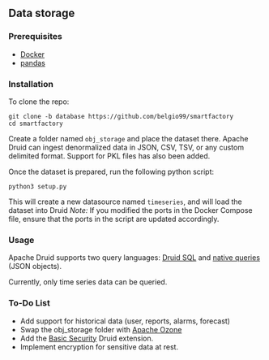 
## Data storage

### Prerequisites

+ [Docker](https://www.docker.com/get-started/) 
+ [pandas](https://pandas.pydata.org/)

### Installation

To clone the repo:
```
git clone -b database https://github.com/belgio99/smartfactory
cd smartfactory
```
Create a folder named `obj_storage` and place the dataset there. Apache Druid can ingest denormalized data in JSON, CSV, TSV, or any custom delimited format. 
Support for PKL files has also been added.

Once the dataset is prepared, run the following python script:

```
python3 setup.py 
```
This will create a new datasource named `timeseries`, and will load the dataset into Druid
_Note:_ If you modified the ports in the Docker Compose file, ensure that the ports in the script are updated accordingly.

### Usage

Apache Druid supports two query languages: [Druid SQL](https://druid.apache.org/docs/latest/querying/sql) and [native queries](https://druid.apache.org/docs/latest/querying/) (JSON objects).

Currently, only time series data can be queried.

### To-Do List
+ Add support for historical data (user, reports, alarms, forecast)
+ Swap the obj_storage folder with [Apache Ozone](https://ozone.apache.org/)
+ Add the [Basic Security](https://druid.apache.org/docs/latest/development/extensions-core/druid-basic-security/) Druid extension.
+ Implement encryption for sensitive data at rest.


